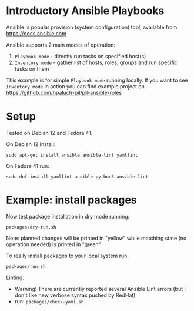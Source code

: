# Introductory Ansible Playbooks

Ansible is popular provision (system configuration) tool, available from https://docs.ansible.com

Ansible supports 2 main modes of operation:

1. `Playbook mode` - directly run tasks on specified host(s)
2. `Inventory mode` - gather list of hosts, roles, groups and run specific tasks on them

This example is for simple `Playbook mode` running locally. If you want to see
`Inventory mode` in action you can find example project on
https://github.com/hpaluch-pil/pil-ansible-roles

# Setup

Tested on Debian 12 and Fedora 41.

On Debian 12 Install:
```shell
sudo apt-get install ansible ansible-lint yamllint
```

On Fedora 41 run:
```shell
sudo dnf install yamllint ansible python3-ansible-lint
```

# Example: install packages

Now test package installation in dry mode running:
```shell
packages/dry-run.sh
```
Note: planned changes will be printed in "yellow" while matching state (no operation needed) is printed
in "green"

To really install packages to your local system run:
```shell
packages/run.sh
```

Linting:
- Warning! There are currently reported several Ansible Lint errors (but I don't like new verbose syntax pushed by RedHat)
- run: `packages/check-yaml.sh`

